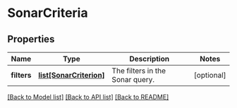 # SonarCriteria

## Properties
Name | Type | Description | Notes
------------ | ------------- | ------------- | -------------
**filters** | [**list[SonarCriterion]**](SonarCriterion.md) | The filters in the Sonar query. | [optional] 

[[Back to Model list]](../README.md#documentation-for-models) [[Back to API list]](../README.md#documentation-for-api-endpoints) [[Back to README]](../README.md)


